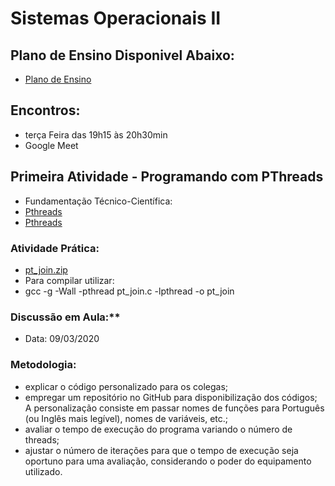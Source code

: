 # Sistemas Operacionais II
## Plano de Ensino Disponivel Abaixo:
* [Plano de Ensino](http://olaria.ucpel.edu.br/soii/lib/exe/fetch.php?media=plano-soii-2021-1.pdf)

## Encontros: 
* terça Feira das 19h15 às 20h30min
* Google Meet

## Primeira Atividade - Programando com PThreads
* Fundamentação Técnico-Científica:
* <a href="https://computing.llnl.gov/tutorials/pthreads/" target="_blank">Pthreads</a>
* <a href="http://pages.cs.wisc.edu/~travitch/pthreads_primer.html" target="_blank">Pthreads</a>
### Atividade Prática:
* <a href="/soii/lib/exe/fetch.php?media=pt_join.zip" download>pt_join.zip</a>
* Para compilar utilizar:
* gcc -g -Wall -pthread pt_join.c -lpthread -o pt_join
### Discussão em Aula:**
* Data: 09/03/2020
### Metodologia: 
* explicar o código personalizado para os colegas; 
* empregar um repositório no GitHub para disponibilização dos códigos; A personalização consiste em passar nomes de funções para Português (ou Inglês mais legível), nomes de variáveis, etc.;
* avaliar o tempo de execução do programa variando o número de threads;
* ajustar o número de iterações para que o tempo de execução seja oportuno para uma avaliação, considerando o poder do equipamento utilizado.
  
